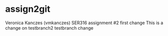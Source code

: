 # assign2git
Veronica Kanczes (vmkanczes) SER316 assignment #2
first change
This is a change on testbranch2
testbranch change
